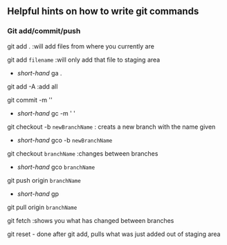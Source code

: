 ## Helpful hints on how to write git commands

### Git add/commit/push 

git add . :will add files from where you currently are

git add `filename` :will only add that file to staging area
  
  - *short-hand* ga . 

git add -A :add all

git commit -m ''
  
  - *short-hand* gc -m ' '

git checkout -b `newBranchName` : creats a new branch with the name given 
  
  - *short-hand* gco -b `newBranchName`

git checkout `branchName` :changes between branches 
  
  - *short-hand* gco `branchName`

git push origin `branchName`
  
  - *short-hand* gp

git pull origin `branchName`

git fetch :shows you what has changed between branches


git reset - done after git add, pulls what was just added out of staging area 